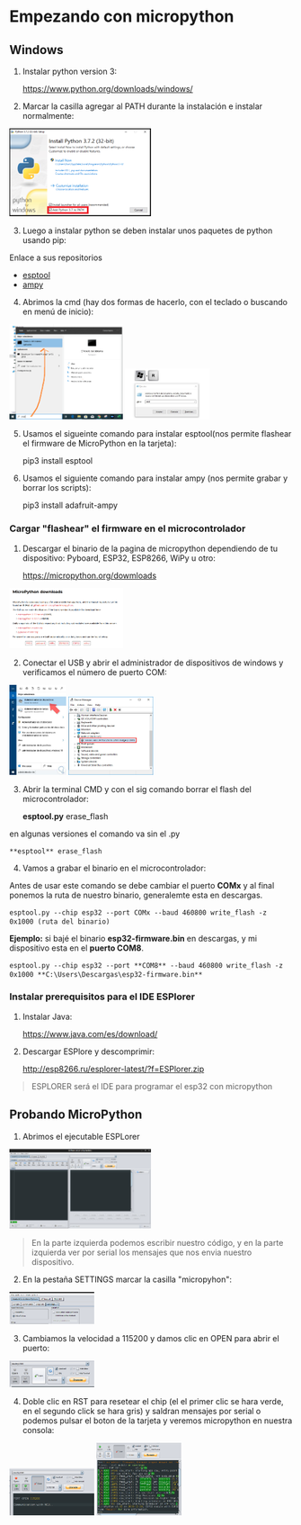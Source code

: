 # Empezando con micropython

## Windows

1. Instalar python version 3:

    https://www.python.org/downloads/windows/

2. Marcar la casilla agregar al PATH durante la instalación e instalar normalmente:

<img src="media/micropython/add_Python_to_Path.png" width="50%">

3. Luego a instalar python se deben instalar unos paquetes de python usando pip:

Enlace a sus repositorios

* [esptool](https://github.com/espressif/esptool/)
* [ampy](https://github.com/pycampers/ampy)

4. Abrimos la cmd (hay dos formas de hacerlo, con el teclado o buscando en menú de inicio):

<img src="media/micropython/abrir-cmd.png" width="40%"> 
<img src="media/micropython/CMD-atajo-teclado.jpg" width="30%"> 

5. Usamos el sigueinte comando para instalar esptool(nos permite flashear el firmware de MicroPython en la tarjeta):

    pip3 install esptool

6. Usamos el siguiente comando para instalar ampy (nos permite grabar y borrar los scripts):

    pip3 install adafruit-ampy

### Cargar "flashear" el firmware en el microcontrolador

1. Descargar el binario de la pagina de micropython dependiendo de tu dispositivo:
Pyboard, ESP32, ESP8266, WiPy u otro:

    https://micropython.org/dowmloads

<img src="media/micropython/micropyhton-descargar.png" width="40%"> 

2. Conectar el USB y abrir el administrador de dispositivos de windows y verificamos el número de puerto COM:

<img src="media/micropython/administrador-de-dispo.jpg" width="20%"> 
<img src="media/micropython/puertoCOM.jpg" width="30%"> 

3. Abrir la terminal CMD y con el sig comando borrar el flash del microcontrolador:

    **esptool.py** erase_flash

en algunas versiones el comando va sin el .py

    **esptool** erase_flash

4. Vamos a grabar el binario en el microcontrolador:

Antes de usar este comando se debe cambiar el puerto **COMx** y al final ponemos la ruta de nuestro binario, generalemte esta en descargas.

    esptool.py --chip esp32 --port COMx --baud 460800 write_flash -z 0x1000 (ruta del binario)

**Ejemplo:** si bajé el binario **esp32-firmware.bin** en descargas, y mi dispositivo esta en el **puerto COM8**.

    esptool.py --chip esp32 --port **COM8** --baud 460800 write_flash -z 0x1000 **C:\Users\Descargas\esp32-firmware.bin**

### Instalar prerequisitos para el IDE ESPlorer

1. Instalar Java:

    https://www.java.com/es/download/

2. Descargar ESPlore y descomprimir:

    http://esp8266.ru/esplorer-latest/?f=ESPlorer.zip

> ESPLORER será el IDE para programar el esp32 con micropython

## Probando MicroPython

1. Abrimos el ejecutable ESPLorer

<img src="media/micropython/esplorer.png" width="50%"> 

>En la parte izquierda podemos escribir nuestro código, y en la parte izquierda ver por serial los mensajes que nos envia nuestro dispositivo.

2. En la pestaña SETTINGS marcar la casilla "micropyhon":

<img src="media/micropython/cambiando-a-upy.png" width="30%"> 


3. Cambiamos la velocidad a 115200 y damos clic en OPEN para abrir el puerto:

<img src="media/micropython/abrir-puerto.png" width="30%"> 


4. Doble clic en RST para resetear el chip (el el primer clic se hara verde, en el segundo click se hara gris) y saldran mensajes por serial o podemos pulsar el boton de la tarjeta y veremos micropython en nuestra consola:

<img src="media/micropython/reset.png" width="30%"> 
<img src="media/micropython/upy-serial.png" width="30%"> 
